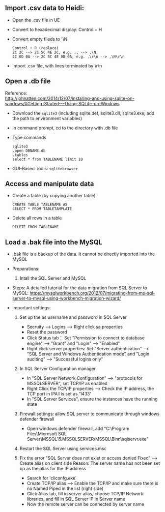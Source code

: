 ## Import .csv data to Heidi:  
- Open the .csv file in UE  
- Convert to hexadecimal display: Control + H  
- Convert empty fileds to '\N'  

   ```
   Control + R (replace)
   2C 2C --> 2C 5C 4E 2C, e.g. ,, --> ,\N,
   2C 0D 0A --> 2C 5C 4E 0D 0A, e.g. ,\r\n --> ,\N\r\n
   ```
- Import .csv file, with lines terminated by \r\n  

## Open a .db file  
   Reference:  
   http://johnatten.com/2014/12/07/installing-and-using-sqlite-on-windows/#Getting-Started---Using-SQLite-on-Windows  
- Download the `sqlite3` (including sqlite.def, sqlite3.dll, sqlite3.exe, add the path to environment variables)  
- In command prompt, cd to the directory with .db file  
- Type commands  

   ```
   sqlite3
   .open DBNAME.db
   .tables
   select * from TABLENAME limit 10
   ```
- GUI-Based Tools: `sqlitebrowser`  

## Access and manipulate data  
- Create a table (by copying another table)  

   ```
   CREATE TABLE TABLENAME AS
   SELECT * FROM TABLETAMPLATE
   ```
- Delete all rows in a table  

   ```
   DELETE FROM TABLENAME
   ```

## Load a .bak file into the MySQL 
- .bak file is a backup of the data. It cannot be directly imported into the MySQL
- Preparations: 
   1) Intall the SQL Server and MySQL
   

- Steps:
   A detailed tutorial for the data migration from SQL Server to MySQL: 
   https://mysqlworkbench.org/2012/07/migrating-from-ms-sql-server-to-mysql-using-workbench-migration-wizard/ 
   
- Important settings: 
   1) Set up the as username and password in SQL Server
      - Secruity --> Logins --> Right click sa properties
      - Reset the password
      - Click Status tab： Set "Permission to connect to database engine" --> "Grant" and "Login" --> "Enabled"
      - Right click server properties: Set "Server authentication" --> "SQL Server and Windows Authentication mode" and "Login auditing" --> "Successful logins only"
   
   2) In SQL Server Configuration manager 
      - In "SQL Server Network Configuration" --> "protocols for MSSQLSERVER", set TCP/IP as enabled
      - Right Click the TCP/IP properties --> Check the IP address, the TCP port in IPAll is set as '1433'
      - In "SQL Server Services", ensure the instances have the running state
   
   3) Firewall settings: allow SQL server to communicate through windows defender firewall
      - Open windows defender firewall, add "C:\Program Files\Microsoft SQL Server\MSSQL15.MSSQLSERVER\MSSQL\Binn\sqlservr.exe"
   
   4) Restart the SQL Server using services.msc
   
   5) Fix the error "SQL Server does not exist or access denied Fixed" --> Create alias on client side
      Reason: The server name has not been set up as the alias for the IP address
      - Search for 'cliconfg.exe'
      - Create TCP/IP alias --> Enable the TCP/IP and make sure there is no Named Piped in the list (right side)
      - Click Alias tab, fill in server alias, choose TCP/IP Network libraries, and fill in SQL Server IP in Server name
      - Now the remote server can be connected by server name
      
   
